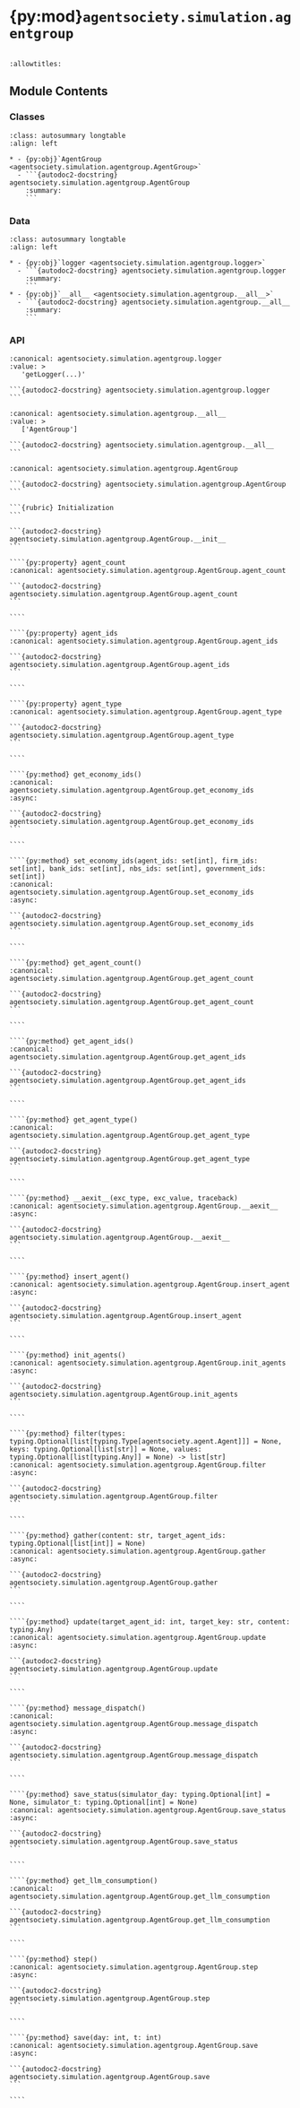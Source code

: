 # {py:mod}`agentsociety.simulation.agentgroup`

```{py:module} agentsociety.simulation.agentgroup
```

```{autodoc2-docstring} agentsociety.simulation.agentgroup
:allowtitles:
```

## Module Contents

### Classes

````{list-table}
:class: autosummary longtable
:align: left

* - {py:obj}`AgentGroup <agentsociety.simulation.agentgroup.AgentGroup>`
  - ```{autodoc2-docstring} agentsociety.simulation.agentgroup.AgentGroup
    :summary:
    ```
````

### Data

````{list-table}
:class: autosummary longtable
:align: left

* - {py:obj}`logger <agentsociety.simulation.agentgroup.logger>`
  - ```{autodoc2-docstring} agentsociety.simulation.agentgroup.logger
    :summary:
    ```
* - {py:obj}`__all__ <agentsociety.simulation.agentgroup.__all__>`
  - ```{autodoc2-docstring} agentsociety.simulation.agentgroup.__all__
    :summary:
    ```
````

### API

````{py:data} logger
:canonical: agentsociety.simulation.agentgroup.logger
:value: >
   'getLogger(...)'

```{autodoc2-docstring} agentsociety.simulation.agentgroup.logger
```

````

````{py:data} __all__
:canonical: agentsociety.simulation.agentgroup.__all__
:value: >
   ['AgentGroup']

```{autodoc2-docstring} agentsociety.simulation.agentgroup.__all__
```

````

`````{py:class} AgentGroup(agent_class: typing.Union[type[agentsociety.agent.Agent], list[type[agentsociety.agent.Agent]]], number_of_agents: typing.Union[int, list[int]], memory_config_function_group: dict[type[agentsociety.agent.Agent], collections.abc.Callable], config: agentsociety.configs.SimConfig, map_ref: ray.ObjectRef, exp_name: str, exp_id: typing.Union[str, uuid.UUID], enable_avro: bool, avro_path: pathlib.Path, enable_pgsql: bool, pgsql_writer: ray.ObjectRef, message_interceptor: ray.ObjectRef, mlflow_run_id: str, embedding_model: langchain_core.embeddings.Embeddings, logging_level: int, agent_config_file: typing.Optional[dict[type[agentsociety.agent.Agent], typing.Any]] = None, llm_semaphore: int = 200, environment: typing.Optional[dict] = None)
:canonical: agentsociety.simulation.agentgroup.AgentGroup

```{autodoc2-docstring} agentsociety.simulation.agentgroup.AgentGroup
```

```{rubric} Initialization
```

```{autodoc2-docstring} agentsociety.simulation.agentgroup.AgentGroup.__init__
```

````{py:property} agent_count
:canonical: agentsociety.simulation.agentgroup.AgentGroup.agent_count

```{autodoc2-docstring} agentsociety.simulation.agentgroup.AgentGroup.agent_count
```

````

````{py:property} agent_ids
:canonical: agentsociety.simulation.agentgroup.AgentGroup.agent_ids

```{autodoc2-docstring} agentsociety.simulation.agentgroup.AgentGroup.agent_ids
```

````

````{py:property} agent_type
:canonical: agentsociety.simulation.agentgroup.AgentGroup.agent_type

```{autodoc2-docstring} agentsociety.simulation.agentgroup.AgentGroup.agent_type
```

````

````{py:method} get_economy_ids()
:canonical: agentsociety.simulation.agentgroup.AgentGroup.get_economy_ids
:async:

```{autodoc2-docstring} agentsociety.simulation.agentgroup.AgentGroup.get_economy_ids
```

````

````{py:method} set_economy_ids(agent_ids: set[int], firm_ids: set[int], bank_ids: set[int], nbs_ids: set[int], government_ids: set[int])
:canonical: agentsociety.simulation.agentgroup.AgentGroup.set_economy_ids
:async:

```{autodoc2-docstring} agentsociety.simulation.agentgroup.AgentGroup.set_economy_ids
```

````

````{py:method} get_agent_count()
:canonical: agentsociety.simulation.agentgroup.AgentGroup.get_agent_count

```{autodoc2-docstring} agentsociety.simulation.agentgroup.AgentGroup.get_agent_count
```

````

````{py:method} get_agent_ids()
:canonical: agentsociety.simulation.agentgroup.AgentGroup.get_agent_ids

```{autodoc2-docstring} agentsociety.simulation.agentgroup.AgentGroup.get_agent_ids
```

````

````{py:method} get_agent_type()
:canonical: agentsociety.simulation.agentgroup.AgentGroup.get_agent_type

```{autodoc2-docstring} agentsociety.simulation.agentgroup.AgentGroup.get_agent_type
```

````

````{py:method} __aexit__(exc_type, exc_value, traceback)
:canonical: agentsociety.simulation.agentgroup.AgentGroup.__aexit__
:async:

```{autodoc2-docstring} agentsociety.simulation.agentgroup.AgentGroup.__aexit__
```

````

````{py:method} insert_agent()
:canonical: agentsociety.simulation.agentgroup.AgentGroup.insert_agent
:async:

```{autodoc2-docstring} agentsociety.simulation.agentgroup.AgentGroup.insert_agent
```

````

````{py:method} init_agents()
:canonical: agentsociety.simulation.agentgroup.AgentGroup.init_agents
:async:

```{autodoc2-docstring} agentsociety.simulation.agentgroup.AgentGroup.init_agents
```

````

````{py:method} filter(types: typing.Optional[list[typing.Type[agentsociety.agent.Agent]]] = None, keys: typing.Optional[list[str]] = None, values: typing.Optional[list[typing.Any]] = None) -> list[str]
:canonical: agentsociety.simulation.agentgroup.AgentGroup.filter
:async:

```{autodoc2-docstring} agentsociety.simulation.agentgroup.AgentGroup.filter
```

````

````{py:method} gather(content: str, target_agent_ids: typing.Optional[list[int]] = None)
:canonical: agentsociety.simulation.agentgroup.AgentGroup.gather
:async:

```{autodoc2-docstring} agentsociety.simulation.agentgroup.AgentGroup.gather
```

````

````{py:method} update(target_agent_id: int, target_key: str, content: typing.Any)
:canonical: agentsociety.simulation.agentgroup.AgentGroup.update
:async:

```{autodoc2-docstring} agentsociety.simulation.agentgroup.AgentGroup.update
```

````

````{py:method} message_dispatch()
:canonical: agentsociety.simulation.agentgroup.AgentGroup.message_dispatch
:async:

```{autodoc2-docstring} agentsociety.simulation.agentgroup.AgentGroup.message_dispatch
```

````

````{py:method} save_status(simulator_day: typing.Optional[int] = None, simulator_t: typing.Optional[int] = None)
:canonical: agentsociety.simulation.agentgroup.AgentGroup.save_status
:async:

```{autodoc2-docstring} agentsociety.simulation.agentgroup.AgentGroup.save_status
```

````

````{py:method} get_llm_consumption()
:canonical: agentsociety.simulation.agentgroup.AgentGroup.get_llm_consumption

```{autodoc2-docstring} agentsociety.simulation.agentgroup.AgentGroup.get_llm_consumption
```

````

````{py:method} step()
:canonical: agentsociety.simulation.agentgroup.AgentGroup.step
:async:

```{autodoc2-docstring} agentsociety.simulation.agentgroup.AgentGroup.step
```

````

````{py:method} save(day: int, t: int)
:canonical: agentsociety.simulation.agentgroup.AgentGroup.save
:async:

```{autodoc2-docstring} agentsociety.simulation.agentgroup.AgentGroup.save
```

````

`````
